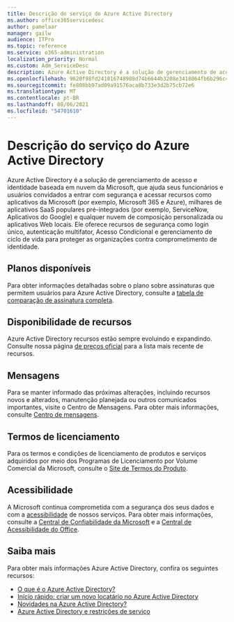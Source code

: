 ```yaml
---
title: Descrição do serviço do Azure Active Directory
ms.author: office365servicedesc
author: pamelaar
manager: gailw
audience: ITPro
ms.topic: reference
ms.service: o365-administration
localization_priority: Normal
ms.custom: Adm_ServiceDesc
description: Azure Active Directory é a solução de gerenciamento de acesso e identidade baseada em nuvem da Microsoft, que ajuda seus funcionários e usuários convidados a entrar com segurança e acessar recursos.
ms.openlocfilehash: 9620f98fd241016748908d74b6644b3208e3418064fb6b296c433836bc8c31d0
ms.sourcegitcommit: fe808bb97ad09a91576aca8b733e3d2b75cb72e6
ms.translationtype: MT
ms.contentlocale: pt-BR
ms.lasthandoff: 08/06/2021
ms.locfileid: "54701610"
---
```

# <a name="azure-active-directory-service-description"></a>Descrição do serviço do Azure Active Directory

Azure Active Directory é a solução de gerenciamento de acesso e identidade baseada em nuvem da Microsoft, que ajuda seus funcionários e usuários convidados a entrar com segurança e acessar recursos como aplicativos da Microsoft (por exemplo, Microsoft 365 e Azure), milhares de aplicativos SaaS populares pré-integrados (por exemplo, ServiceNow, Aplicativos do Google) e qualquer nuvem de composição personalizada ou aplicativos Web locais. Ele oferece recursos de segurança como login único, autenticação multifator, Acesso Condicional e gerenciamento de ciclo de vida para proteger as organizações contra comprometimento de identidade.

## <a name="available-plans"></a>Planos disponíveis

Para obter informações detalhadas sobre o plano sobre assinaturas que permitem usuários para Azure Active Directory, consulte a [tabela de comparação de assinatura completa](https://go.microsoft.com/fwlink/?linkid=2139145).

## <a name="feature-availability"></a>Disponibilidade de recursos

Azure Active Directory recursos estão sempre evoluindo e expandindo. Consulte nossa página [de preços oficial](https://www.microsoft.com/security/business/identity-access-management/azure-ad-pricing) para a lista mais recente de recursos.

## <a name="messaging"></a>Mensagens

Para se manter informado das próximas alterações, incluindo recursos novos e alterados, manutenção planejada ou outros comunicados importantes, visite o Centro de Mensagens. Para obter mais informações, consulte [Centro de mensagens](/microsoft-365/admin/manage/message-center).

## <a name="licensing-terms"></a>Termos de licenciamento

Para os termos e condições de licenciamento de produtos e serviços adquiridos por meio dos Programas de Licenciamento por Volume Comercial da Microsoft, consulte o [Site de Termos do Produto](https://www.microsoft.com/licensing/terms/).

## <a name="accessibility"></a>Acessibilidade

A Microsoft continua comprometida com a segurança dos seus dados e com a [acessibilidade](https://www.microsoft.com/trust-center/compliance/accessibility) de nossos serviços. Para obter mais informações, consulte a [Central de Confiabilidade da Microsoft](https://www.microsoft.com/trust-center) e a [Central de Acessibilidade do Office](https://support.office.com/article/ecab0fcf-d143-4fe8-a2ff-6cd596bddc6d).

## <a name="learn-more"></a>Saiba mais

Para obter mais informações Azure Active Directory, confira os seguintes recursos:

- [O que é o Azure Active Directory?](/azure/active-directory/fundamentals/active-directory-whatis)
- [Início rápido: criar um novo locatário no Azure Active Directory](/azure/active-directory/fundamentals/active-directory-access-create-new-tenant)
- [Novidades na Azure Active Directory?](/azure/active-directory/fundamentals/whats-new)
- [Azure Active Directory e restrições de serviço](/azure/active-directory/enterprise-users/directory-service-limits-restrictions)
